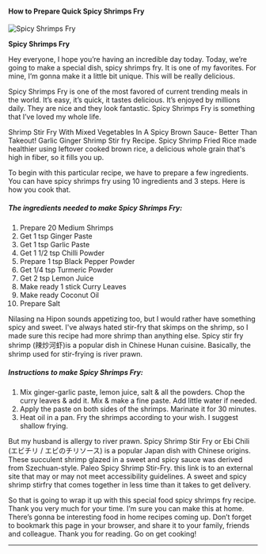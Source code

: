             

#### How to Prepare Quick Spicy Shrimps Fry

![Spicy Shrimps Fry](https://img-global.cpcdn.com/recipes/6200600196284416/751x532cq70/spicy-shrimps-fry-recipe-main-photo.jpg)

**Spicy Shrimps Fry**

Hey everyone, I hope you’re having an incredible day today. Today, we’re going to make a special dish, spicy shrimps fry. It is one of my favorites. For mine, I’m gonna make it a little bit unique. This will be really delicious.

Spicy Shrimps Fry is one of the most favored of current trending meals in the world. It’s easy, it’s quick, it tastes delicious. It’s enjoyed by millions daily. They are nice and they look fantastic. Spicy Shrimps Fry is something that I’ve loved my whole life.

Shrimp Stir Fry With Mixed Vegetables In A Spicy Brown Sauce- Better Than Takeout! Garlic Ginger Shrimp Stir fry Recipe. Spicy Shrimp Fried Rice made healthier using leftover cooked brown rice, a delicious whole grain that's high in fiber, so it fills you up.

To begin with this particular recipe, we have to prepare a few ingredients. You can have spicy shrimps fry using 10 ingredients and 3 steps. Here is how you cook that.

##### The ingredients needed to make Spicy Shrimps Fry:

1.  Prepare 20 Medium Shrimps
2.  Get 1 tsp Ginger Paste
3.  Get 1 tsp Garlic Paste
4.  Get 1 1/2 tsp Chilli Powder
5.  Prepare 1 tsp Black Pepper Powder
6.  Get 1/4 tsp Turmeric Powder
7.  Get 2 tsp Lemon Juice
8.  Make ready 1 stick Curry Leaves
9.  Make ready Coconut Oil
10.  Prepare Salt

Nilasing na Hipon sounds appetizing too, but I would rather have something spicy and sweet. I've always hated stir-fry that skimps on the shrimp, so I made sure this recipe had more shrimp than anything else. Spicy stir fry shrimp (辣炒河虾)is a popular dish in Chinese Hunan cuisine. Basically, the shrimp used for stir-frying is river prawn.

##### Instructions to make Spicy Shrimps Fry:

1.  Mix ginger-garlic paste, lemon juice, salt & all the powders. Chop the curry leaves & add it. Mix & make a fine paste. Add little water if needed.
2.  Apply the paste on both sides of the shrimps. Marinate it for 30 minutes.
3.  Heat oil in a pan. Fry the shrimps according to your wish. I suggest shallow frying.

But my husband is allergy to river prawn. Spicy Shrimp Stir Fry or Ebi Chili (エビチリ / エビのチリソース) is a popular Japan dish with Chinese origins. These succulent shrimp glazed in a sweet and spicy sauce was derived from Szechuan-style. Paleo Spicy Shrimp Stir-Fry. this link is to an external site that may or may not meet accessibility guidelines. A sweet and spicy shrimp stirfry that comes together in less time than it takes to get delivery.

So that is going to wrap it up with this special food spicy shrimps fry recipe. Thank you very much for your time. I’m sure you can make this at home. There’s gonna be interesting food in home recipes coming up. Don’t forget to bookmark this page in your browser, and share it to your family, friends and colleague. Thank you for reading. Go on get cooking!

* * *